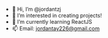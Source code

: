 - 👋 Hi, I’m @jordantzj
- 👀 I’m interested in creating projects!
- 🌱 I’m currently learning ReactJS
- 📫 Email: jordantay226@gmail.com

<!---
jordantzj/jordantzj is a ✨ special ✨ repository because its `README.md` (this file) appears on your GitHub profile.
You can click the Preview link to take a look at your changes.
--->
